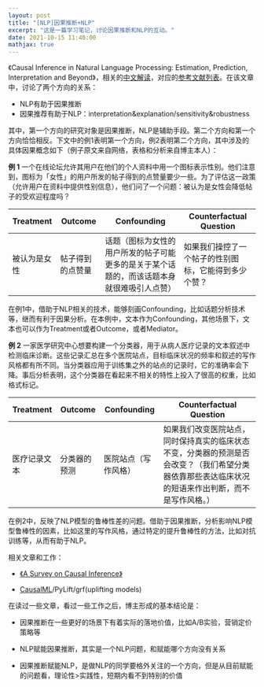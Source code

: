 ```yaml
---
layout: post
title: "[NLP]因果推断+NLP"
excerpt: "这是一篇学习笔记，讨论因果推断和NLP的互动。"
date: 2021-10-15 11:40:00
mathjax: true
---
```


《Causal Inference in Natural Language Processing: Estimation, Prediction, Interpretation and Beyond》，相关的[中文解读](https://zhuanlan.zhihu.com/p/419734891)，对应的[参考文献列表](https://github.com/causaltext/causal-text-papers)。在该文章中，讨论了两个方向的关系：
 
 + NLP有助于因果推断
 + 因果推荐有助于NLP：interpretation&explanation/sensitivity&robustness

其中，第一个方向的研究对象是因果推断，NLP是辅助手段。第二个方向和第一个方向恰恰相反。下文中的例1表明第一个方向，例2表明第二个方向，其中涉及的具体因果概念如下（例子原文来自网络，表格和分析来自博主本人）：

**例 1** 一个在线论坛允许其用户在他们的个人资料中用一个图标表示性别。他们注意到，图标为「女性」的用户所发的帖子得到的点赞量要少一些。为了评估这一政策（允许用户在资料中提供性别信息），他们问了一个问题：被认为是女性会降低帖子的受欢迎程度吗？

|Treatment|Outcome|Confounding|Counterfactual Question|
|------|------|------|------|
|被认为是女性|帖子得到的点赞量|话题（图标为女性的用户所发的帖子可能更多的是关于某个话题的，而该话题本身就很难吸引人点赞）|如果我们操控了一个帖子的性别图标，它能得到多少个赞？|

在例1中，借助于NLP相关的技术，能够刻画Confounding，比如话题分析技术等，继而有利于因果分析。在本例中，文本作为Confounding，其他场景下，文本也可以作为Treatment或者Outcome，或者Mediator。

**例 2**
一家医学研究中心想要构建一个分类器，用于从病人医疗记录的文本叙述中检测临床诊断。这些记录汇总在多个医院站点，目标临床状况的频率和叙述的写作风格都有所不同。当分类器应用于训练集之外的站点的记录时，它的准确率会下降。事后分析表明，这个分类器在看起来不相关的特性上投入了很高的权重，比如格式标记。

|Treatment|Outcome|Confounding|Counterfactual Question|
|------|------|------|------|
|医疗记录文本|分类器的预测|医院站点（写作风格）|如果我们改变医院站点，同时保持真实的临床状态不变，分类器的预测是否会改变？（我们希望分类器依靠那些表达临床状况的短语来作出判断，而不是写作风格。）|

在例2中，反映了NLP模型的鲁棒性差的问题。借助于因果推断，分析影响NLP模型鲁棒性的因素，比如这里的写作风格，通过特定的提升鲁棒性的方法，比如对抗训练等，从而有助于NLP。

相关文章和工作：

+ [《A Survey on Causal Inference》](https://arxiv.org/abs/2002.02770)

+ [CausalML](https://github.com/uber/causalml)/PyLift/grf(uplifting models)

在读过一些文章，看过一些工作之后，博主形成的基本结论是：

+ 因果推断在一些更好的场景下有着实际的落地价值，比如A/B实验，营销定价策略等

+ NLP赋能因果推断，其实是一个NLP问题，和赋能哪个方向没有关系

+ 因果推断赋能NLP，是做NLP的同学要格外关注的一个方向，但是从目前赋能的问题看，理论性>实践性，短期内看不到特别的价值
